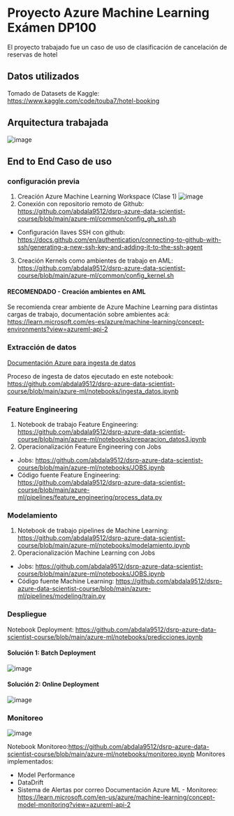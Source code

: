 # Proyecto Azure Machine Learning Exámen DP100

El proyecto trabajado fue un caso de uso de clasificación de cancelación de reservas de hotel

## Datos utilizados 

Tomado de Datasets de Kaggle: https://www.kaggle.com/code/touba7/hotel-booking

## Arquitectura trabajada

![image](https://github.com/user-attachments/assets/9cc27657-bd9e-4622-9a97-8659ccd844ad)

## End to End Caso de uso

### configuración previa

1. Creación Azure Machine Learning Workspace (Clase 1)
![image](https://github.com/user-attachments/assets/60d0f6b8-8b51-4338-852e-65def56c3df6)
2. Conexión con repositorio remoto de Github: https://github.com/abdala9512/dsrp-azure-data-scientist-course/blob/main/azure-ml/common/config_gh_ssh.sh
  - Configuración llaves SSH con github: https://docs.github.com/en/authentication/connecting-to-github-with-ssh/generating-a-new-ssh-key-and-adding-it-to-the-ssh-agent
3. Creación Kernels como ambientes de trabajo en AML: https://github.com/abdala9512/dsrp-azure-data-scientist-course/blob/main/azure-ml/common/config_kernel.sh

#### RECOMENDADO - Creación ambientes en AML

Se recomienda crear ambiente de Azure Machine Learning para distintas cargas de trabajo, documentación sobre ambientes acá: https://learn.microsoft.com/es-es/azure/machine-learning/concept-environments?view=azureml-api-2

### Extracción de datos

[Documentación Azure para ingesta de datos](https://learn.microsoft.com/en-us/azure/machine-learning/how-to-datastore?view=azureml-api-2&tabs=sdk-identity-based-access%2Csdk-adls-identity-access%2Csdk-azfiles-accountkey%2Csdk-adlsgen1-identity-access%2Csdk-onelake-identity-access)

Proceso de ingesta de datos ejecutado en este notebook: https://github.com/abdala9512/dsrp-azure-data-scientist-course/blob/main/azure-ml/notebooks/ingesta_datos.ipynb

### Feature Engineering
1. Notebook de trabajo Feature Engineering: https://github.com/abdala9512/dsrp-azure-data-scientist-course/blob/main/azure-ml/notebooks/preparacion_datos3.ipynb
2. Operacionalización Feature Engineering con Jobs
  - Jobs: https://github.com/abdala9512/dsrp-azure-data-scientist-course/blob/main/azure-ml/notebooks/JOBS.ipynb
  - Código fuente Feature Engineering: https://github.com/abdala9512/dsrp-azure-data-scientist-course/blob/main/azure-ml/pipelines/feature_engineering/process_data.py

### Modelamiento
1. Notebook de trabajo pipelines de Machine Learning: https://github.com/abdala9512/dsrp-azure-data-scientist-course/blob/main/azure-ml/notebooks/modelamiento.ipynb
2. Operacionalización Machine Learning con Jobs
  - Jobs: https://github.com/abdala9512/dsrp-azure-data-scientist-course/blob/main/azure-ml/notebooks/JOBS.ipynb
  - Código fuente Machine Learning: https://github.com/abdala9512/dsrp-azure-data-scientist-course/blob/main/azure-ml/pipelines/modeling/train.py
### Despliegue

Notebook Deployment: https://github.com/abdala9512/dsrp-azure-data-scientist-course/blob/main/azure-ml/notebooks/predicciones.ipynb

#### Solución 1: Batch Deployment
![image](https://github.com/user-attachments/assets/af392082-c481-4907-b5f4-219273ab06e7)

#### Solución 2: Online Deployment
![image](https://github.com/user-attachments/assets/0db1e1bc-c711-4f78-a0dc-64a7919c6a1d)

### Monitoreo
![image](https://github.com/user-attachments/assets/6b70785a-8512-454e-a9b8-33b4280889d5)

Notebook Monitoreo:https://github.com/abdala9512/dsrp-azure-data-scientist-course/blob/main/azure-ml/notebooks/monitoreo.ipynb
Monitores implementados:
- Model Performance
- DataDrift
- Sistema de Alertas por correo
Documentación Azure ML - Monitoreo: https://learn.microsoft.com/en-us/azure/machine-learning/concept-model-monitoring?view=azureml-api-2

